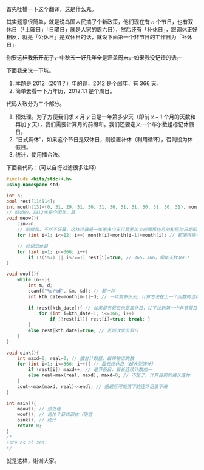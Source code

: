 首先吐槽一下这个翻译，这是什么鬼。

其实题意很简单，就是说岛国人民搞了个新政策，他们现在有 $n$ 个节日，也有双休日（「土曜日」「日曜日」就是人家的周六日），然后还有「补休日」，跟调休正好相反，就是「公休日」是双休日的话，就设下面第一个非节日的工作日为「补休日」。

~~你要这样我乐开花了，中秋五一好几年全是涵盖周末，如果我没记错的话。~~

下面我来说一下坑。

1. 本题是 $2012$（$2011$？）年的题，$2012$ 是个闰年，有 $366$ 天。
2. 简单去看一下万年历，$2012.1.1$ 是个周日。

代码大致分为三个部分。

1. 预处理。为了方便我们求 $x$ 月 $y$ 日是一年第多少天（即前 $x-1$ 个月的天数和再加 $y$ 天），我们需要计算月的前缀和。我们还要定义一个布尔数组标记休假日。
2. “日式调休”，如果这个节日是双休日，则设置补休（利用循环），否则设为休假日。
3. 统计，使用擂台法。

下面看代码：（可以自行过滤很多注释）

```cpp
#include <bits/stdc++.h>
using namespace std;

int n;
bool rest[114514];
int mouth[13]={0, 31, 29, 31, 30, 31, 30, 31, 31, 30, 31, 30, 31}, month[13];
// 奶奶的，2012年是个闰年，草
void meow(){
    cin>>n;
    // 前缀和，不然不好算，这样计算是一年第多少天只需要加上前面那些月的和再加日期即可
    for (int i=1; i<=12; i++) month[i]=month[i-1]+mouth[i]; // 都懒得换一个容易区分的变量名，就是玩

    // 标记双休日
    for (int i=1; i<=366; i++)
        if (!(i%7) || i%7==1) rest[i]=true; // 366，366，闰年天数366！
}

void woof(){
    while (n--){
        int m, d;
        scanf("%d/%d", &m, &d); // 都一样
        int kth_date=month[m-1]+d; // 一年第多少天，计算方法在上一个函数的注释中
    
        if (rest[kth_date]){ // 如果是节假日也是双休日，往下找到第一个非节假日改为节假日
            for (int i=kth_date+1; i<=366; i++)
                if (!rest[i]){ rest[i]=true; break; }
        }
        else rest[kth_date]=true; // 否则改成节假日
    }
}

void oink(){
    int maxd=0, real=0; // 擂台计数器，最终输出的数
    for (int i=1; i<=366; i++){ // 最长连休日（超大型連休）
        if (rest[i]) maxd++; // 是节假日，最长连续计数加一
        else real=max(real, maxd), maxd=0; // 不是了，计算目前的最长连休
    }
    cout<<max(maxd, real)<<endl; // 把最后可能落下的连休记录下来
}

int main(){
    meow(); // 预处理
    woof(); // 调休？日式调休（确信
    oink(); // 统计
    return 0;
}
/*
Este es el zoo!
*/
```

就是这样，谢谢大家。
